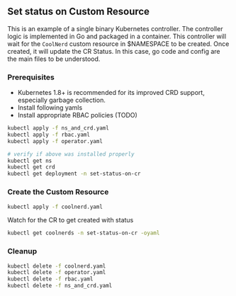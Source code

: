 ## Set status on Custom Resource

This is an example of a single binary Kubernetes controller. The controller logic is implemented in Go and packaged in a container. This controller will wait for the `CoolNerd` custom resource in $NAMESPACE to be created. Once created, it will update the CR Status. In this case, go code and config are the main files to be understood.

### Prerequisites

* Kubernetes 1.8+ is recommended for its improved CRD support, especially garbage collection.
* Install following yamls
* Install appropriate RBAC policies (TODO)

```sh
kubectl apply -f ns_and_crd.yaml
kubectl apply -f rbac.yaml
kubectl apply -f operator.yaml

# verify if above was installed properly
kubectl get ns
kubectl get crd
kubectl get deployment -n set-status-on-cr
```

### Create the Custom Resource

```sh
kubectl apply -f coolnerd.yaml
```

Watch for the CR to get created with status

```sh
kubectl get coolnerds -n set-status-on-cr -oyaml
```

### Cleanup

```sh
kubectl delete -f coolnerd.yaml
kubectl delete -f operator.yaml
kubectl delete -f rbac.yaml
kubectl delete -f ns_and_crd.yaml
```